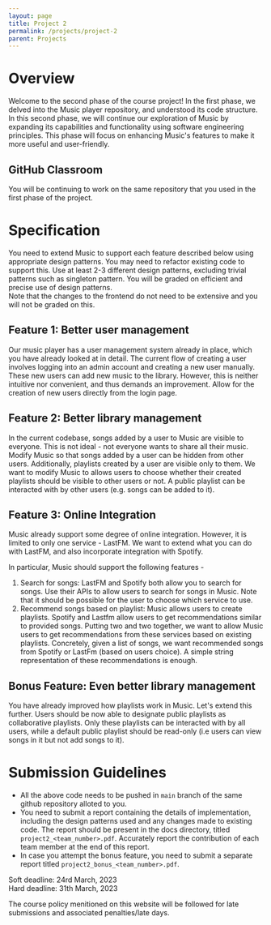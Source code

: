 ```yaml
---
layout: page
title: Project 2
permalink: /projects/project-2
parent: Projects
---
```


# Overview

Welcome to the second phase of the course project! In the first phase, we delved into the Music player repository, and understood its code structure. In this second phase, we will continue our exploration of Music by expanding its capabilities and functionality using software engineering principles. This phase will focus on enhancing Music's features to make it more useful and user-friendly. 

## GitHub Classroom

You will be continuing to work on the same repository that you used in the first phase of the project.

# Specification 

You need to extend Music to support each feature described below using appropriate design patterns. You may need to refactor existing code to support this. Use at least 2-3 different design patterns, excluding trivial patterns such as singleton pattern. You will be graded on efficient and precise use of design patterns.  
Note that the changes to the frontend do not need to be extensive and you will not be graded on this.    

## Feature 1: Better user management

Our music player has a user management system already in place, which you have already looked at in detail. The current flow of creating a user involves logging into an admin account and creating a new user manually. These new users can add new music to the library. However, this is neither intuitive nor convenient, and thus demands an improvement. Allow for the creation of new users directly from the login page.

## Feature 2: Better library management

In the current codebase, songs added by a user to Music are visible to everyone. This is not ideal - not everyone wants to share all their music. Modify Music so that songs added by a user can be hidden from other users. Additionally, playlists created by a user are visible only to them. We want to modify Music to allows users to choose whether their created playlists should be visible to other users or not. A public playlist can be interacted with by other users (e.g. songs can be added to it).

## Feature 3: Online Integration

Music already support some degree of online integration. However, it is limited to only one service - LastFM. We want to extend what you can do with LastFM, and also incorporate integration with Spotify.  

In particular, Music should support the following features -

1. Search for songs: LastFM and Spotify both allow you to search for songs. Use their APIs to allow users to search for songs in Music. Note that it should be possible for the user to choose which service to use.  
2. Recommend songs based on playlist: Music allows users to create playlists. Spotify and Lastfm allow users to get recommendations similar to provided songs. Putting two and two together, we want to allow Music users to get recommendations from these services based on existing playlists. Concretely, given a list of songs, we want recommended songs from Spotify or LastFm (based on users choice). A simple string representation of these recommendations is enough. 

## Bonus Feature: Even better library management 
You have already improved how playlists work in Music. Let's extend this further. Users should be now able to designate public playlists as collaborative playlists. Only these playlists can be interacted with by all users, while a default public playlist should be read-only (i.e users can view songs in it but not add songs to it).   

# Submission Guidelines

- All the above code needs to be pushed in `main` branch of the same github repository alloted to you.
- You need to submit a report containing the details of implementation, including the design patterns used and any changes made to existing code. The report should be present in the docs directory, titled `project2_<team_number>.pdf`. Accurately report the contribution of each team member at the end of this report.  
- In case you attempt the bonus feature, you need to submit a separate report titled `project2_bonus_<team_number>.pdf`.

Soft deadline: 24rd March, 2023  
Hard deadline: 31th March, 2023  

The course policy menitioned on this website will be followed for late submissions and associated penalties/late days.
